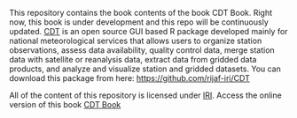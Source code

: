 This repository contains the book contents of the book CDT Book. Right now, this book is under development and this repo will be continuously updated. [CDT](https://iri.columbia.edu/our-expertise/climate/tools/cdt/) is an open source GUI based R package developed mainly for national meteorological services that allows users to organize station observations, assess data availability, quality control data, merge station data with satellite or reanalysis data, extract data from gridded data products, and analyze and visualize station and gridded datasets. You can download this package from here: https://github.com/rijaf-iri/CDT

All of the content of this repository is licensed under 
[IRI](https://iri.columbia.edu/). Access the online version of this book [CDT Book](https://shammun.github.io/CDT_Book/)
